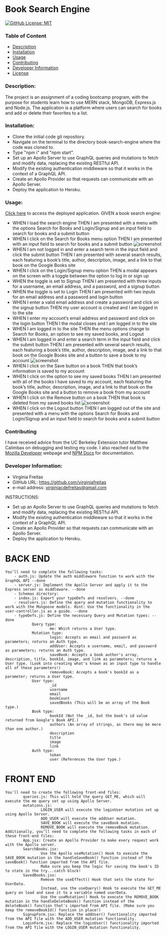 # Book Search Engine
  [![GitHub License: MIT](https://img.shields.io/badge/License-MIT-blue.svg)](https://opensource.org/licenses/MIT)

  ### Table of Content
  * [Description](#description)
  * [Installation](#installation)
  * [Usage](#usage)
  * [Contributing](#contributing)
  * [Developer Information](#developer-information)
  * [License](#license)

  ### Description:
  The project is an assignment of a coding bootcamp program, with the purpose for students learn how to use MERN stack, MongoDB, Express.js and Node.js. The application is a platform where users can search for books and add or delete their favorites to a list.

  ### Installation:
  - Clone the initial code git repository.
  - Navigate on the terminal to the directory book-search-engine where the code was cloned to.
  - Type "npm i" and "npm start".
  - Set up an Apollo Server to use GraphQL queries and mutations to fetch and modify data, replacing the existing RESTful API.
  - Modify the existing authentication middleware so that it works in the context of a GraphQL API.
  - Create an Apollo Provider so that requests can communicate with an Apollo Server.
  - Deploy the application to Heroku.

  ### Usage:
  [Click here](https://) to access the deployed application. GIVEN a book search engine:
  - WHEN I load the search engine THEN I am presented with a menu with the options Search for Books and Login/Signup and an input field to search for books and a submit button
  - WHEN I click on the Search for Books menu option THEN I am presented with an input field to search for books and a submit button
  ![screenshot](./images/homepage.png)
  - WHEN I am not logged in and enter a search term in the input field and click the submit button THEN I am presented with several search results, each featuring a book’s title, author, description, image, and a link to that book on the Google Books site
  - WHEN I click on the Login/Signup menu option THEN a modal appears on the screen with a toggle between the option to log in or sign up
  - WHEN the toggle is set to Signup THEN I am presented with three inputs for a username, an email address, and a password, and a signup button
  - WHEN the toggle is set to Login THEN I am presented with two inputs for an email address and a password and login button
  - WHEN I enter a valid email address and create a password and click on the signup button THEN my user account is created and I am logged in to the site
  - WHEN I enter my account’s email address and password and click on the login button THEN I the modal closes and I am logged in to the site
  - WHEN I am logged in to the site THEN the menu options change to Search for Books, an option to see my saved books, and Logout
  - WHEN I am logged in and enter a search term in the input field and click the submit button THEN I am presented with several search results, each featuring a book’s title, author, description, image, and a link to that book on the Google Books site and a button to save a book to my account
  ![screenshot](./images/saved-books.png)
  - WHEN I click on the Save button on a book THEN that book’s information is saved to my account
  - WHEN I click on the option to see my saved books THEN I am presented with all of the books I have saved to my account, each featuring the book’s title, author, description, image, and a link to that book on the Google Books site and a button to remove a book from my account
  - WHEN I click on the Remove button on a book THEN that book is deleted from my saved books list
  ![screenshot](./images/delete-list.png)
  - WHEN I click on the Logout button THEN I am logged out of the site and presented with a menu with the options Search for Books and Login/Signup and an input field to search for books and a submit button  

  ### Contributing
  I have received advice from the UC Berkeley Extension tutor Matthew Calimbas on debugging and testing my code. I also reached out to the [Mozilla Developer](https://developer.mozilla.org/en-US/) webpage and [NPM Docs](https://docs.npmjs.com/) for documentation.

  ### Developer Information:
  - Virginia Freitas
  - GitHub URL: https://github.com/virginiafreitas
  - e-mail address: virginiacdefreitas@gmail.com


















INSTRUCTIONS:
- Set up an Apollo Server to use GraphQL queries and mutations to fetch and modify data, replacing the existing RESTful API.
- Modify the existing authentication middleware so that it works in the context of a GraphQL API.
- Create an Apollo Provider so that requests can communicate with an Apollo Server.
- Deploy the application to Heroku.

# BACK END
    You’ll need to complete the following tasks:
        - auth.js: Update the auth middleware function to work with the GraphQL API --done
        - server.js: Implement the Apollo Server and apply it to the Express server as middleware. --done
        - Schemas directory:
        - index.js: Export your typeDefs and resolvers. --done
        - resolvers.js: Define the query and mutation functionality to work with the Mongoose models. Hint: Use the functionality in the user-controller.js as a guide. --done 
        - typeDefs.js: Define the necessary Query and Mutation types: --done
                Query type:
                        me: Which returns a User type.
                Mutation type:
                        login: Accepts an email and password as parameters; returns an Auth type.
                        addUser: Accepts a username, email, and password as parameters; returns an Auth type.
                        saveBook: Accepts a book author's array, description, title, bookId, image, and link as parameters; returns a User type. (Look into creating what's known as an input type to handle all of these parameters!)
                        removeBook: Accepts a book's bookId as a parameter; returns a User type.
                User type:
                        _id
                        username
                        email
                        bookCount
                        savedBooks (This will be an array of the Book type.)
                Book type:
                        bookId (Not the _id, but the book's id value returned from Google's Book API.)
                        authors (An array of strings, as there may be more than one author.)
                        description
                        title
                        image
                        link
                Auth type:
                        token
                        user (References the User type.)

# FRONT END
    You'll need to create the following front-end files:
            queries.js: This will hold the query GET_ME, which will execute the me query set up using Apollo Server.
            mutations.js:
                    LOGIN_USER will execute the loginUser mutation set up using Apollo Server.
                    ADD_USER will execute the addUser mutation.
                    SAVE_BOOK will execute the saveBook mutation.
                    REMOVE_BOOK will execute the removeBook mutation.
    Additionally, you’ll need to complete the following tasks in each of these front-end files:
            App.jsx: Create an Apollo Provider to make every request work with the Apollo server.
            SearchBooks.jsx:
                    Use the Apollo useMutation() Hook to execute the SAVE_BOOK mutation in the handleSaveBook() function instead of the saveBook() function imported from the API file.
                    Make sure you keep the logic for saving the book's ID to state in the try...catch block!
            SavedBooks.jsx:
                    Remove the useEffect() Hook that sets the state for UserData.
                    Instead, use the useQuery() Hook to execute the GET_ME query on load and save it to a variable named userData.
                    Use the useMutation() Hook to execute the REMOVE_BOOK mutation in the handleDeleteBook() function instead of the deleteBook() function that's imported from API file. (Make sure you keep the removeBookId() function in place!)
            SignupForm.jsx: Replace the addUser() functionality imported from the API file with the ADD_USER mutation functionality.
            LoginForm.jsx: Replace the loginUser() functionality imported from the API file with the LOGIN_USER mutation functionality.